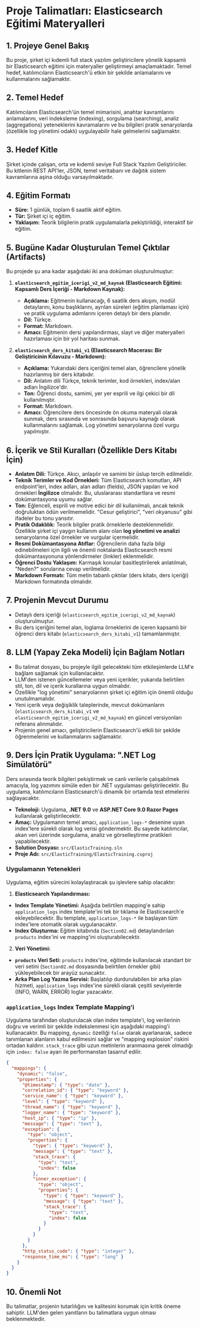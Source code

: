 # Proje Talimatları: Elasticsearch Eğitimi Materyalleri

## 1. Projeye Genel Bakış

Bu proje, şirket içi kıdemli full stack yazılım geliştiricilere yönelik kapsamlı bir Elasticsearch eğitimi için materyaller geliştirmeyi amaçlamaktadır. Temel hedef, katılımcıların Elasticsearch'ü etkin bir şekilde anlamalarını ve kullanmalarını sağlamaktır.

## 2. Temel Hedef

Katılımcıların Elasticsearch'ün temel mimarisini, anahtar kavramlarını anlamalarını, veri indeksleme (indexing), sorgulama (searching), analiz (aggregations) yeteneklerini kavramalarını ve bu bilgileri pratik senaryolarda (özellikle log yönetimi odaklı) uygulayabilir hale gelmelerini sağlamaktır.

## 3. Hedef Kitle

Şirket içinde çalışan, orta ve kıdemli seviye Full Stack Yazılım Geliştiriciler. Bu kitlenin REST API'ler, JSON, temel veritabanı ve dağıtık sistem kavramlarına aşina olduğu varsayılmaktadır.

## 4. Eğitim Formatı

* **Süre:** 1 günlük, toplam 6 saatlik aktif eğitim.
* **Tür:** Şirket içi iç eğitim.
* **Yaklaşım:** Teorik bilgilerin pratik uygulamalarla pekiştirildiği, interaktif bir eğitim.

## 5. Bugüne Kadar Oluşturulan Temel Çıktılar (Artifacts)

Bu projede şu ana kadar aşağıdaki iki ana doküman oluşturulmuştur:

1. **`elasticsearch_egitim_icerigi_v2_md_kaynak` (Elasticsearch Eğitimi: Kapsamlı Ders İçeriği - Markdown Kaynak):**
    * **Açıklama:** Eğitmenin kullanacağı, 6 saatlik ders akışını, modül detaylarını, konu başlıklarını, ayrılan süreleri (eğitim planlaması için) ve pratik uygulama adımlarını içeren detaylı bir ders planıdır.
    * **Dil:** Türkçe.
    * **Format:** Markdown.
    * **Amacı:** Eğitmenin dersi yapılandırması, slayt ve diğer materyalleri hazırlaması için bir yol haritası sunmak.

2. **`elasticsearch_ders_kitabi_v1` (Elasticsearch Macerası: Bir Geliştiricinin Kılavuzu - Markdown):**
    * **Açıklama:** Yukarıdaki ders içeriğini temel alan, öğrencilere yönelik hazırlanmış bir ders kitabıdır.
    * **Dil:** Anlatım dili Türkçe, teknik terimler, kod örnekleri, index/alan adları İngilizce'dir.
    * **Ton:** Öğrenci dostu, samimi, yer yer esprili ve ilgi çekici bir dil kullanılmıştır.
    * **Format:** Markdown.
    * **Amacı:** Öğrencilere ders öncesinde ön okuma materyali olarak sunmak, ders sırasında ve sonrasında başvuru kaynağı olarak kullanmalarını sağlamak. Log yönetimi senaryolarına özel vurgu yapılmıştır.

## 6. İçerik ve Stil Kuralları (Özellikle Ders Kitabı İçin)

* **Anlatım Dili:** Türkçe. Akıcı, anlaşılır ve samimi bir üslup tercih edilmelidir.
* **Teknik Terimler ve Kod Örnekleri:** Tüm Elasticsearch komutları, API endpoint'leri, index adları, alan adları (fields), JSON yapıları ve kod örnekleri **İngilizce** olmalıdır. Bu, uluslararası standartlara ve resmi dokümantasyona uyumu sağlar.
* **Ton:** Eğlenceli, esprili ve motive edici bir dil kullanılmalı, ancak teknik doğruluktan ödün verilmemelidir. "Cesur geliştirici", "veri okyanusu" gibi ifadeler bu tonu yansıtır.
* **Pratik Odaklılık:** Teorik bilgiler pratik örneklerle desteklenmelidir. Özellikle şirket içi yaygın kullanım alanı olan **log yönetimi ve analizi** senaryolarına özel örnekler ve vurgular içermelidir.
* **Resmi Dokümantasyona Atıflar:** Öğrencilerin daha fazla bilgi edinebilmeleri için ilgili ve önemli noktalarda Elasticsearch resmi dokümantasyonuna yönlendirmeler (linkler) eklenmelidir.
* **Öğrenci Dostu Yaklaşım:** Karmaşık konular basitleştirilerek anlatılmalı, "Neden?" sorularına cevap verilmelidir.
* **Markdown Formatı:** Tüm metin tabanlı çıktılar (ders kitabı, ders içeriği) Markdown formatında olmalıdır.

## 7. Projenin Mevcut Durumu

* Detaylı ders içeriği (`elasticsearch_egitim_icerigi_v2_md_kaynak`) oluşturulmuştur.
* Bu ders içeriğini temel alan, loglama örneklerini de içeren kapsamlı bir öğrenci ders kitabı (`elasticsearch_ders_kitabi_v1`) tamamlanmıştır.

## 8. LLM (Yapay Zeka Modeli) İçin Bağlam Notları

* Bu talimat dosyası, bu projeyle ilgili gelecekteki tüm etkileşimlerde LLM'e bağlam sağlamak için kullanılacaktır.
* LLM'den istenen güncellemeler veya yeni içerikler, yukarıda belirtilen stil, ton, dil ve içerik kurallarına uygun olmalıdır.
* Özellikle "log yönetimi" senaryolarının şirket içi eğitim için önemli olduğu unutulmamalıdır.
* Yeni içerik veya değişiklik taleplerinde, mevcut dokümanların (`elasticsearch_ders_kitabi_v1` ve `elasticsearch_egitim_icerigi_v2_md_kaynak`) en güncel versiyonları referans alınmalıdır.
* Projenin genel amacı, geliştiricilerin Elasticsearch'ü etkili bir şekilde öğrenmelerini ve kullanmalarını sağlamaktır.

## 9. Ders İçin Pratik Uygulama: ".NET Log Simülatörü"

Ders sırasında teorik bilgileri pekiştirmek ve canlı verilerle çalışabilmek amacıyla, log yazımını simüle eden bir .NET uygulaması geliştirilecektir. Bu uygulama, katılımcıların Elasticsearch'ü dinamik bir ortamda test etmelerini sağlayacaktır.

* **Teknoloji:** Uygulama, **.NET 9.0** ve **ASP.NET Core 9.0 Razor Pages** kullanılarak geliştirilecektir.
* **Amaç:** Uygulamanın temel amacı, `application_logs-*` desenine uyan index'lere sürekli olarak log verisi göndermektir. Bu sayede katılımcılar, akan veri üzerinde sorgulama, analiz ve görselleştirme pratikleri yapabilecektir.
* **Solution Dosyası:** `src/ElasticTraining.sln` 
* **Proje Adı:** `src/ElasticTraining/ElasticTraining.csproj`

### Uygulamanın Yetenekleri

Uygulama, eğitim sürecini kolaylaştıracak şu işlevlere sahip olacaktır:

1.  **Elasticsearch Yapılandırması:**
  * **Index Template Yönetimi:** Aşağıda belirtilen mapping'e sahip `application_logs` index template'ini tek bir tıklama ile Elasticsearch'e ekleyebilecektir. Bu template, `application_logs-*` ile başlayan tüm index'lere otomatik olarak uygulanacaktır.
  * **Index Oluşturma:** Eğitim kitabında (`Section02.md`) detaylandırılan `products` index'ini ve mapping'ini oluşturabilecektir.
2.  **Veri Yönetimi:**
  * **`products` Veri Seti:** `products` index'ine, eğitimde kullanılacak standart bir veri setini (`Section02.md` dosyasında belirtilen örnekler gibi) yükleyebilecek bir arayüz sunacaktır.
  * **Arka Plan Log Yazma Servisi:** Başlatılıp durdurulabilen bir arka plan hizmeti, `application_logs` index'ine sürekli olarak çeşitli seviyelerde (INFO, WARN, ERROR) loglar yazacaktır.

### `application_logs` Index Template Mapping'i

Uygulama tarafından oluşturulacak olan index template'i, log verilerinin doğru ve verimli bir şekilde indekslenmesi için aşağıdaki mapping'i kullanacaktır. Bu mapping, `dynamic` özelliği `false` olarak ayarlanarak, sadece tanımlanan alanların kabul edilmesini sağlar ve "mapping explosion" riskini ortadan kaldırır. `stack_trace` gibi uzun metinlerin aranmasına gerek olmadığı için `index: false` ayarı ile performanstan tasarruf edilir.

```json
{
  "mappings": {
    "dynamic": "false",
    "properties": {
      "@timestamp": { "type": "date" },
      "correlation_id": { "type": "keyword" },
      "service_name": { "type": "keyword" },
      "level": { "type": "keyword" },
      "thread_name": { "type": "keyword" },
      "logger_name": { "type": "keyword" },
      "host_ip": { "type": "ip" },
      "message": { "type": "text" },
      "exception": {
        "type": "object",
        "properties": {
          "type": { "type": "keyword" },
          "message": { "type": "text" },
          "stack_trace": { 
            "type": "text",
            "index": false 
          },
          "inner_exception": {
            "type": "object",
            "properties": {
              "type": { "type": "keyword" },
              "message": { "type": "text" },
              "stack_trace": { 
                "type": "text", 
                "index": false 
              }
            }
          }
        }
      },
      "http_status_code": { "type": "integer" },
      "response_time_ms": { "type": "long" }
    }
  }
}
```

## 10. Önemli Not

Bu talimatlar, projenin tutarlılığını ve kalitesini korumak için kritik öneme sahiptir. LLM'den gelen yanıtların bu talimatlara uygun olması beklenmektedir.
